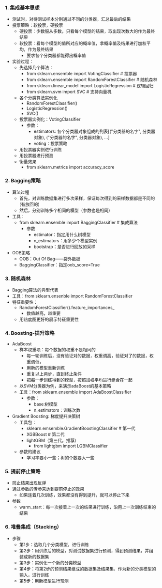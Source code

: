 ### 1. 集成基本思想
- 测试时，对待测试样本分别通过不同的分类器，汇总最后的结果
- 投票策略：软投票，硬投票
  - 硬投票：少数服从多数，只看每个模型的结果，取出现次数大的作为最终结果
  - 软投票：看每个模型的值所对应的概率值，拿概率值及结果进行加权平均，作为最终结果
    - 要求各个分类器都能得出概率值
- 实验过程：
  - 先选择几个算法：
    - from sklearn.ensemble import VotingClassifier # 投票器
    - from sklearn.ensemble import RandomForestClassifier # 随机森林
    - from sklearn.linear_model import LogisticRegression # 逻辑回归
    - from sklearn.svm import SVC # 支持向量机
  - 各个分类算法实例化
    - RandomForestClassifier()
    - LogisticRegression()
    - SVC()
  - 投票器实例化：VotingClassifier
    - 参数：
      - estimators: 各个分类器对象组成的列表[("分类器的名字", 分类器对象), ("分类器的名字", 分类器对象), ...]
      - voting：投票策略
  - 用投票器实例进行训练
  - 用投票器进行预测
  - 衡量效果
    - from sklearn.metrics import accuracy_score

### 2. Bagging策略
- 算法过程
  - 首先，对训练数据集进行多次采样，保证每次得到的采样数据都是不同的(有放回的)
  - 然后，分别训练多个相同的模型（参数也是相同）
- 工具：
  - from sklearn.ensemble import BaggingClassifier # 集成算法
    - 参数
      - estimator：指定用什么树模型
      - n_estimators：用多少个模型实例
      - bootstrap：是否进行回放的采样
- OOB策略
  - OOB：Out Of Bag——袋外数据
  - BaggingClassifier：指定oob_score=True

### 3. 随机森林
- Bagging算法的典型代表
- 工具：from sklearn.ensenble import RandomForestClassifier
- 特征重要性：
  - RandomForestClassifier().feature_importances_
    - 数值越高，越重要
  - 用热度图更好的展示特征重要性

### 4. Boosting-提升策略
- AdaBoost
  - 样本权重项：每个数据的权重不是相同的
    - 每一轮训练后，没有验证对的数据，权重调高，验证对了的数据，权重调低，
    - 用新的模型重新训练
    - 重复以上两步，直到终止条件
    - 把每一步训练得到的模型，按照加权平均进行组合在一起
  - 以SVM分类器为例，来演示adaBoost的基本策略
  - 工具：from sklearn.ensemble import AdaBoostClassifier
    - 参数：
      - base:树模型
      - n_estimators：训练次数
- Gradient Boosting: 梯度提升决策树
  - 工具包：
    - sklearn.emsemble.GradientBoostingClassifier # 第一代
    - XGBBoost # 第二代
    - lightGBM（第三代，推荐）
      - from lightgbm import LGBMClassifier
  - 参数的建议
    - 学习率要小一些；树的个数要大一些

### 5. 提前停止策略
- 防止结果出现反弹
- 通过参数的传参来达到提前停止的效果
  - 如果连着几次训练，效果都没有得到提升，就可以停止下来
- 参数
  - warm_start：每一次接着上一次的结果进行训练，沿用上一次训练结束的结果

### 6. 堆叠集成（Stacking）
- 步骤
  - 第1步：选取几个分类模型，进行训练
  - 第2步：用训练后的模型，对测试数据集进行预测，得到预测结果，并组装成新的数据集
  - 第3步：实例化一个新的分类模型
  - 第4步：将第2步的预测结果组成的数据集及结果集，作为新的分类模型的输入，进行训练
  - 第5步：用新模型进行预测
